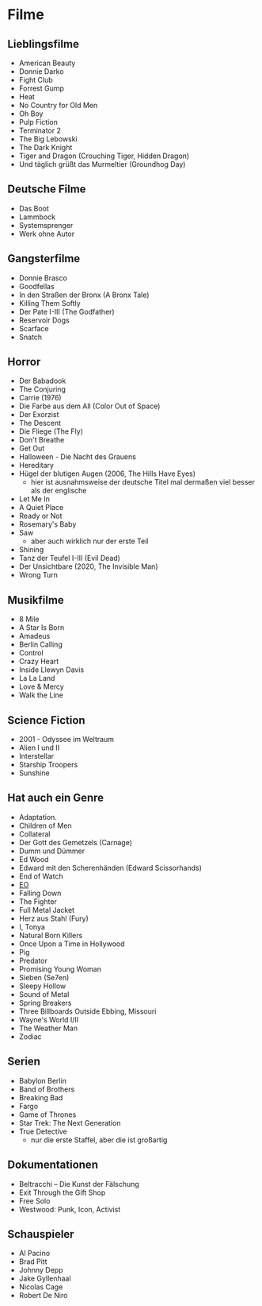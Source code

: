 # Filme
## Lieblingsfilme
- American Beauty
- Donnie Darko
- Fight Club
- Forrest Gump
- Heat
- No Country for Old Men
- Oh Boy
- Pulp Fiction
- Terminator 2
- The Big Lebowski
- The Dark Knight
- Tiger and Dragon (Crouching Tiger, Hidden Dragon)
- Und täglich grüßt das Murmeltier (Groundhog Day)

## Deutsche Filme
- Das Boot
- Lammbock
- Systemsprenger
- Werk ohne Autor

## Gangsterfilme
- Donnie Brasco
- Goodfellas
- In den Straßen der Bronx (A Bronx Tale)
- Killing Them Softly
- Der Pate I-III (The Godfather)
- Reservoir Dogs
- Scarface
- Snatch

## Horror
- Der Babadook
- The Conjuring
- Carrie (1976)
- Die Farbe aus dem All (Color Out of Space)
- Der Exorzist
- The Descent
- Die Fliege (The Fly)
- Don't Breathe
- Get Out
- Halloween - Die Nacht des Grauens
- Hereditary
- Hügel der blutigen Augen (2006, The Hills Have Eyes)
  - hier ist ausnahmsweise der deutsche Titel mal dermaßen viel besser als der
    englische
- Let Me In
- A Quiet Place
- Ready or Not
- Rosemary's Baby
- Saw
  - aber auch wirklich nur der erste Teil
- Shining
- Tanz der Teufel I-III (Evil Dead)
- Der Unsichtbare (2020, The Invisible Man)
- Wrong Turn

## Musikfilme
- 8 Mile
- A Star Is Born
- Amadeus
- Berlin Calling
- Control
- Crazy Heart
- Inside Llewyn Davis
- La La Land
- Love & Mercy
- Walk the Line

## Science Fiction
- 2001 - Odyssee im Weltraum
- Alien I und II
- Interstellar
- Starship Troopers
- Sunshine

## Hat auch ein Genre
- Adaptation.
- Children of Men
- Collateral
- Der Gott des Gemetzels (Carnage)
- Dumm und Dümmer
- Ed Wood
- Edward mit den Scherenhänden (Edward Scissorhands)
- End of Watch
- [EO](https://www.imdb.com/title/tt19652910/)
- Falling Down
- The Fighter
- Full Metal Jacket
- Herz aus Stahl (Fury)
- I, Tonya
- Natural Born Killers
- Once Upon a Time in Hollywood
- Pig
- Predator
- Promising Young Woman
- Sieben (Se7en)
- Sleepy Hollow
- Sound of Metal
- Spring Breakers
- Three Billboards Outside Ebbing, Missouri
- Wayne's World I/II
- The Weather Man
- Zodiac

## Serien
- Babylon Berlin
- Band of Brothers
- Breaking Bad
- Fargo
- Game of Thrones
- Star Trek: The Next Generation
- True Detective
  - nur die erste Staffel, aber die ist großartig

## Dokumentationen
- Beltracchi – Die Kunst der Fälschung
- Exit Through the Gift Shop
- Free Solo
- Westwood: Punk, Icon, Activist

## Schauspieler
- Al Pacino
- Brad Pitt
- Johnny Depp
- Jake Gyllenhaal
- Nicolas Cage
- Robert De Niro
